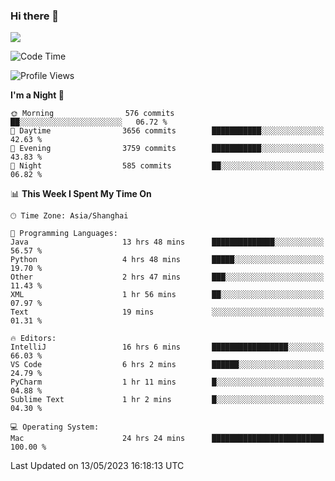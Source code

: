 ### Hi there 👋

<!--
**JJAYCHEN1e/jjaychen1e** is a ✨ _special_ ✨ repository because its `README.md` (this file) appears on your GitHub profile.

Here are some ideas to get you started:

- 🔭 I’m currently working on ...
- 🌱 I’m currently learning ...
- 👯 I’m looking to collaborate on ...
- 🤔 I’m looking for help with ...
- 💬 Ask me about ...
- 📫 How to reach me: ...
- 😄 Pronouns: ...
- ⚡ Fun fact: ...
-->

[![](https://github-readme-stats.vercel.app/api?username=jjaychen1e&show_icons=true)](https://github.com/jjaychen1e/github-readme-stats?count_private=true)

<!--START_SECTION:waka-->
![Code Time](http://img.shields.io/badge/Code%20Time-678%20hrs%2024%20mins-blue)

![Profile Views](http://img.shields.io/badge/Profile%20Views-0-blue)

**I'm a Night 🦉** 

```text
🌞 Morning                576 commits         ██░░░░░░░░░░░░░░░░░░░░░░░   06.72 % 
🌆 Daytime                3656 commits        ███████████░░░░░░░░░░░░░░   42.63 % 
🌃 Evening                3759 commits        ███████████░░░░░░░░░░░░░░   43.83 % 
🌙 Night                  585 commits         ██░░░░░░░░░░░░░░░░░░░░░░░   06.82 % 
```


📊 **This Week I Spent My Time On** 

```text
🕑︎ Time Zone: Asia/Shanghai

💬 Programming Languages: 
Java                     13 hrs 48 mins      ██████████████░░░░░░░░░░░   56.57 % 
Python                   4 hrs 48 mins       █████░░░░░░░░░░░░░░░░░░░░   19.70 % 
Other                    2 hrs 47 mins       ███░░░░░░░░░░░░░░░░░░░░░░   11.43 % 
XML                      1 hr 56 mins        ██░░░░░░░░░░░░░░░░░░░░░░░   07.97 % 
Text                     19 mins             ░░░░░░░░░░░░░░░░░░░░░░░░░   01.31 % 

🔥 Editors: 
IntelliJ                 16 hrs 6 mins       █████████████████░░░░░░░░   66.03 % 
VS Code                  6 hrs 2 mins        ██████░░░░░░░░░░░░░░░░░░░   24.79 % 
PyCharm                  1 hr 11 mins        █░░░░░░░░░░░░░░░░░░░░░░░░   04.88 % 
Sublime Text             1 hr 2 mins         █░░░░░░░░░░░░░░░░░░░░░░░░   04.30 % 

💻 Operating System: 
Mac                      24 hrs 24 mins      █████████████████████████   100.00 % 
```


 Last Updated on 13/05/2023 16:18:13 UTC
<!--END_SECTION:waka-->
